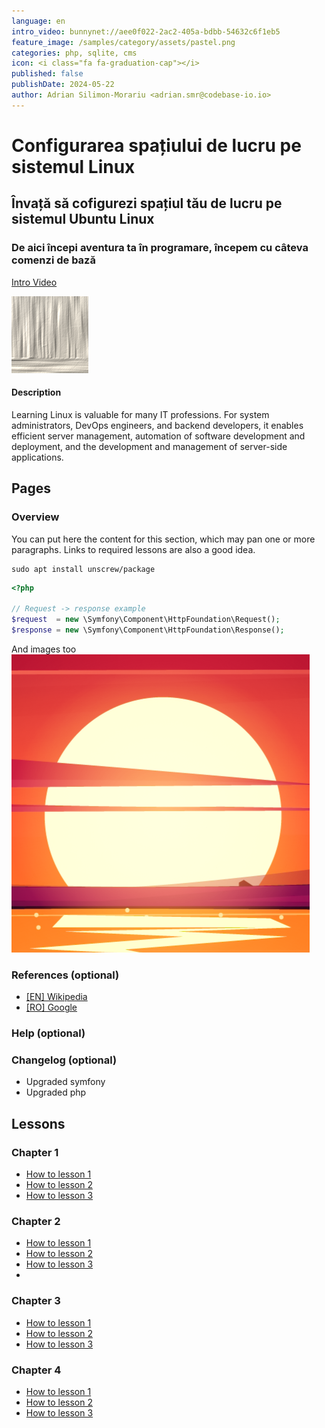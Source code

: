 ```yaml
---
language: en
intro_video: bunnynet://aee0f022-2ac2-405a-bdbb-54632c6f1eb5
feature_image: /samples/category/assets/pastel.png
categories: php, sqlite, cms
icon: <i class="fa fa-graduation-cap"></i>
published: false
publishDate: 2024-05-22
author: Adrian Silimon-Morariu <adrian.smr@codebase-io.io>
---
```


# Configurarea spațiului de lucru pe sistemul Linux

## Învață să cofigurezi spațiul tău de lucru pe sistemul Ubuntu Linux

### De aici începi aventura ta în programare, începem cu câteva comenzi de bază

[Intro Video](https://www.youtube.com/watch?v=xEZLL00S7gk)

![Heading Image](samples/category/assets/pastel.png)

#### __Description__

Learning Linux is valuable for many IT professions. For system administrators, DevOps engineers, 
and backend developers, it enables efficient server management, automation of software development and 
deployment, and the development and management of server-side applications.

## __Pages__

### Overview

You can put here the content for this section, which may pan one or more paragraphs.
Links to required lessons are also a good idea.

```shell
sudo apt install unscrew/package
```

```php
<?php

// Request -> response example
$request  = new \Symfony\Component\HttpFoundation\Request();
$response = new \Symfony\Component\HttpFoundation\Response();
```

And images too
![Heading Image](samples/category/assets/sunset.png)

### References (optional)

- [[EN] Wikipedia](http://wikipedia.org/)
- [[RO] Google](http://google.ro/)

### Help (optional)

### Changelog (optional)

 - Upgraded symfony
 - Upgraded php

## __Lessons__

### Chapter 1

 - [How to lesson 1](http://bunnynet.com/lesson/test/1.mp4)
 - [How to lesson 2](http://bunnynet.com/lesson/test/1.mp4)
 - [How to lesson 3](http://bunnynet.com/lesson/test/1.mp4)

### Chapter 2

 - [How to lesson 1](http://bunnynet.com/lesson/test/1.mp4)
 - [How to lesson 2](http://bunnynet.com/lesson/test/1.mp4)
 - [How to lesson 3](http://bunnynet.com/lesson/test/1.mp4)
 - 
### Chapter 3

 - [How to lesson 1](http://bunnynet.com/lesson/test/1.mp4)  
 - [How to lesson 2](http://bunnynet.com/lesson/test/1.mp4)
 - [How to lesson 3](http://bunnynet.com/lesson/test/1.mp4)

### Chapter 4

- [How to lesson 1](http://bunnynet.com/lesson/test/1.mp4)
- [How to lesson 2](http://bunnynet.com/lesson/test/1.mp4)
- [How to lesson 3](http://bunnynet.com/lesson/test/1.mp4)

[//]: # (end)
